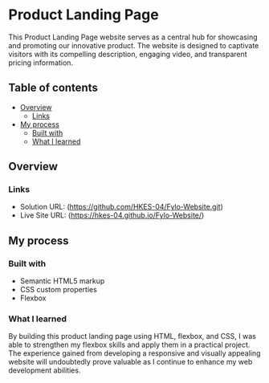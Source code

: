 # Product Landing Page

This Product Landing Page website serves as a central hub for showcasing and promoting our innovative product. The website is designed to captivate visitors with its compelling description, engaging video, and transparent pricing information.

## Table of contents

- [Overview](#overview)
  - [Links](#links)
- [My process](#my-process)
  - [Built with](#built-with)
  - [What I learned](#what-i-learned)

## Overview

### Links

- Solution URL: (https://github.com/HKES-04/Fylo-Website.git)
- Live Site URL: (https://hkes-04.github.io/Fylo-Website/)

## My process

### Built with

- Semantic HTML5 markup
- CSS custom properties
- Flexbox

### What I learned

By building this product landing page using HTML, flexbox, and CSS, I was able to strengthen my flexbox skills and apply them in a practical project. The experience gained from developing a responsive and visually appealing website will undoubtedly prove valuable as I continue to enhance my web development abilities.
